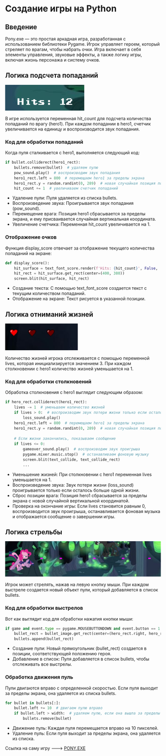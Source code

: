 # Создание игры на Python
## Введение
Pony.exe — это простая аркадная игра, разработанная с использованием библиотеки Pygame. Игрок управляет героем, который стреляет по врагам, чтобы набрать очки. Игра включает в себя элементы управления, звуковые эффекты, а также логику игры, включая жизнь персонажа и систему очков.
## Логика подсчета попаданий
![очки](hits.png)  
  
В игре используется переменная hit_count для подсчета количества попаданий по врагу (hero1). При каждом попадании в hero1, счетчик увеличивается на единицу и воспроизводится звук попадания.
### Код для обработки попаданий
Когда пуля сталкивается с hero1, выполняется следующий код:
```python
if bullet.colliderect(hero1_rect):
    bullets.remove(bullet)  # удаляем пулю
    pow_sound.play()  # воспроизводим звук попадания
    hero1_rect.left = 800  # перемещаем hero1 за пределы экрана
    hero1_rect.y = random.randint(0, 289)  # новая случайная позиция по вертикали
    hit_count += 1  # увеличиваем счетчик попаданий
```
- Удаление пули: Пуля удаляется из списка bullets.
- Воспроизведение звука: Проигрывается звук попадания (pow_sound).
- Перемещение врага: Позиция hero1 сбрасывается за пределы экрана, и ему присваивается случайная вертикальная координата.
- Увеличение счетчика: Переменная hit_count увеличивается на 1.
### Отображение очков 
Функция display_score отвечает за отображение текущего количества попаданий на экране:
```python
def display_score():
    hit_surface = text_font_score.render(f'Hits: {hit_count}', False, 'White')
    hit_rect = hit_surface.get_rect(center=(400, 380))
    screen.blit(hit_surface, hit_rect)
```
- Создание текста: С помощью text_font_score создается текст с текущим количеством попаданий.
- Отображение на экране: Текст рисуется в указанной позиции.
## Логика отниманий жизней
![жизни](hearts.png)  
  
Количество жизней игрока отслеживается с помощью переменной lives, которая инициализируется значением 3. При каждом столкновении с hero1 количество жизней уменьшается на 1.
### Код для обработки столкновений
Обработка столкновения с hero1 выглядит следующим образом:
```python
if hero_rect.colliderect(hero1_rect):
    lives -= 1  # уменьшаем количество жизней
    if lives > 0:  # воспроизводим звук потери жизни только если осталось больше одной жизни
        loss_sound.play()
    hero1_rect.left = 800  # перемещаем hero1 за пределы экрана
    hero1_rect.y = random.randint(0, 289)  # новая случайная позиция по вертикали

    # Если жизни закончились, показываем сообщение
    if lives <= 0:
        gameover_sound.play()  # воспроизводим звук проигрыша
        pygame.mixer.music.stop()  # останавливаем фоновую музыку
        screen.blit(text_collide, text_collide_rect)
        ...
```
- Уменьшение жизней: При столкновении с hero1 переменная lives уменьшается на 1.
- Воспроизведение звука: Звук потери жизни (loss_sound) проигрывается только если осталось больше одной жизни.
- Сброс позиции врага: Позиция hero1 сбрасывается за пределы экрана с новой случайной вертикальной координатой.
- Проверка на окончание игры: Если lives становится равным 0, воспроизводится звук проигрыша, останавливается фоновая музыка и отображается сообщение о завершении игры.
## Логика стрельбы
![пули](powpow.png)
  
Игрок может стрелять, нажав на левую кнопку мыши. При каждом выстреле создается новый объект пули, который добавляется в список bullets.
### Код для обработки выстрелов
Вот как выглядит код для обработки нажатия кнопки мыши:
```python
if game and event.type == pygame.MOUSEBUTTONDOWN and event.button == 1:
    bullet_rect = bullet_image.get_rect(center=(hero_rect.right, hero_rect.centery))
    bullets.append(bullet_rect)
```
- Создание пули: Новый прямоугольник (bullet_rect) создается в позиции, соответствующей положению героя.
- Добавление в список: Пуля добавляется в список bullets, чтобы отслеживать все выстрелы.
### Обработка движения пуль
Пули двигаются вправо с определенной скоростью. Если пуля выходит за пределы экрана, она удаляется из списка bullets.
```python
for bullet in bullets[:]:
    bullet.left += 10  # двигаем пулю вправо
    if bullet.left > width:  # удаляем пулю, если она вышла за пределы экрана
        bullets.remove(bullet)
```
- Движение пуль: Каждая пуля перемещается вправо на 10 пикселей.
- Удаление пуль: Если пуля выходит за пределы экрана, она удаляется из списка.

Ссылка на саму игру ---> [PONY.EXE](pygame.zip)  
